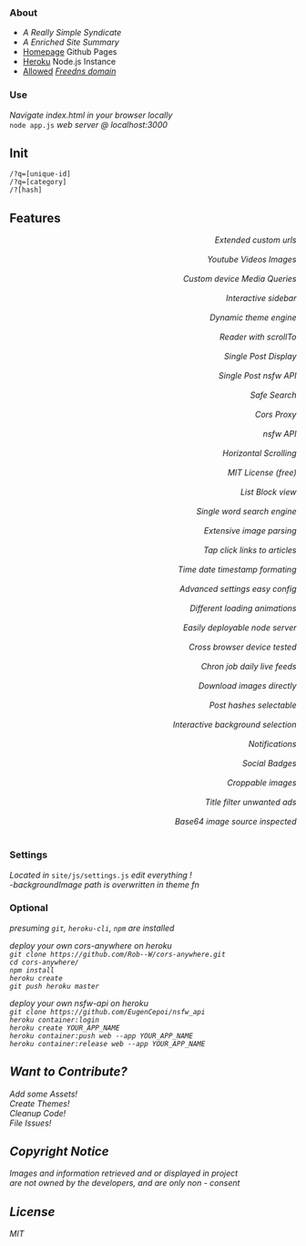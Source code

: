 ### About

  - <em>A Really Simple Syndicate</em>
  - <em>A Enriched Site Summary</em>
  - [Homepage](https://acktic.github.io "Homepage") Github Pages
  - [Heroku](https://acktic.herokuapp.com "Heroku") Node.js Instance
  - [Allowed](http://ack.allowed.org "Allowed") <em>[Freedns domain](https://freedns.afraid.org/)</em>

### Use

  <em>Navigate index.html in your browser locally</em><br>
  `node app.js` <em>web server @ localhost:3000</em>

## Init

  `/?q=[unique-id]`<br>
  `/?q=[category]`<br>
  `/?[hash]`<br>

## Features

  <div align='right'><em>Extended custom urls</em></div><br>
  <div align='right'><em>Youtube Videos Images</em></div><br>
  <div align='right'><em>Custom device Media Queries</em></div><br>
  <div align='right'><em>Interactive sidebar</em></div><br>
  <div align='right'><em>Dynamic theme engine</em></div><br>
  <div align='right'><em>Reader with scrollTo</em></div><br>
  <div align='right'><em>Single Post Display</em></div><br>
  <div align='right'><em>Single Post nsfw API</em></div></br>
  <div align='right'><em>Safe Search</em></div><br>
  <div align='right'><em>Cors Proxy</em></div><br>
  <div align='right'><em>nsfw API</em></div><br>
  <div align='right'><em>Horizontal Scrolling</em></div><br>
  <div align='right'><em>MIT License (free)</em></div><br>
  <div align='right'><em>List Block view</em></div><br>
  <div align='right'><em>Single word search engine</em></div><br>
  <div align='right'><em>Extensive image parsing</em></div><br>
  <div align='right'><em>Tap click links to articles</em></div><br>
  <div align='right'><em>Time date timestamp formating</em></div><br>
  <div align='right'><em>Advanced settings easy config</em></div><br>
  <div align='right'><em>Different loading animations</em></div><br>
  <div align='right'><em>Easily deployable node server</em></div><br>
  <div align='right'><em>Cross browser device tested</em></div><br>
  <div align='right'><em>Chron job daily live feeds</em></div><br>
  <div align='right'><em>Download images directly</em></div><br>
  <div align='right'><em>Post hashes selectable</em></div><br>
  <div align='right'><em>Interactive background selection</em></div><br>
  <div align='right'><em>Notifications</em></div><br>
  <div align='right'><em>Social Badges</em></div><br>
  <div align='right'><em>Croppable images</em></div><br>
  <div align='right'><em>Title filter unwanted ads</em></div><br>
  <div align='right'><em>Base64 image source inspected</em></div><br>

### Settings

<em>Located in</em> `site/js/settings.js` <em> edit everything !</em><br>
-<em>backgroundImage path is overwritten in theme fn</em>

### Optional

<em>presuming `git`, `heroku-cli`, `npm` are installed

<em>deploy your own cors-anywhere on heroku</em><br>
`git clone https://github.com/Rob--W/cors-anywhere.git`<br>
`cd cors-anywhere/`<br>
`npm install`<br>
`heroku create`<br>
`git push heroku master`<br>

<em>deploy your own nsfw-api on heroku</em><br>
`git clone https://github.com/EugenCepoi/nsfw_api`<br>
`heroku container:login`<br>
`heroku create YOUR_APP_NAME`<br>
`heroku container:push web --app YOUR_APP_NAME`<br>
`heroku container:release web --app YOUR_APP_NAME`<br>

Want to Contribute?
----

Add some Assets!<br>
Create Themes!<br>
Cleanup Code!<br>
File Issues!<br>

Copyright Notice
----

<em>Images and information retrieved and or displayed in project<br> are not owned by the developers, and are only non - consent</em>

License
----

MIT

